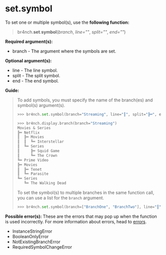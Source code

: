 # set.symbol

To set one or multiple symbol(s), use the **following function:**

> br4nch.**set**.**symbol**(*branch*, *line=""*, *split=""*, *end=""*)

**Required argument(s):**

- branch - The argument where the symbols are set.

**Optional argument(s):**

- line - The line symbol.
- split - The split symbol.
- end - The end symbol.

**Guide:**

> To add symbols, you must specify the name of the branch(es) and symbol(s) argument(s).
>
> ```python
> >>> br4nch.set.symbol(branch="Streaming", line="║", split="╠═", end="╚═")
> 
> >>> br4nch.display.branch(branch="Streaming")
> Movies & Series
> ╠═ Netflix
> ║  ╠═ Movies
> ║  ║  ╚═ Interstellar
> ║  ╚═ Series
> ║     ╠═ Squid Game
> ║     ╚═ The Crown
> ╚═ Prime Video
> ╠═ Movies
> ║  ╠═ Tenet
> ║  ╚═ Parasite
> ╚═ Series
>    ╚═ The Walking Dead
> ```
>
> To set the symbol(s) to multiple branches in the same function call, you can use a list for the `branch` argument.
>
> ```python
> >>> br4nch.set.symbol(branch=["BranchOne", "BranchTwo"], line="║", split="╠═", end="╚═")
> ```

**Possible error(s):**
These are the errors that may pop up when the function is used incorrectly.
For more information about errors, head to [errors](../../guides/errors.md).

- InstanceStringError
- BooleanOnlyError
- NotExistingBranchError
- RequiredSymbolChangeError

